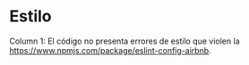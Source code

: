 # Estilo

Column 1: El código no presenta errores de estilo que violen la https://www.npmjs.com/package/eslint-config-airbnb.